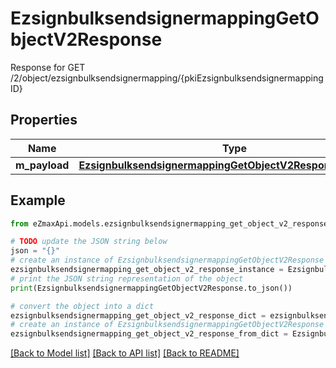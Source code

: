 # EzsignbulksendsignermappingGetObjectV2Response

Response for GET /2/object/ezsignbulksendsignermapping/{pkiEzsignbulksendsignermappingID}

## Properties

Name | Type | Description | Notes
------------ | ------------- | ------------- | -------------
**m_payload** | [**EzsignbulksendsignermappingGetObjectV2ResponseMPayload**](EzsignbulksendsignermappingGetObjectV2ResponseMPayload.md) |  | 

## Example

```python
from eZmaxApi.models.ezsignbulksendsignermapping_get_object_v2_response import EzsignbulksendsignermappingGetObjectV2Response

# TODO update the JSON string below
json = "{}"
# create an instance of EzsignbulksendsignermappingGetObjectV2Response from a JSON string
ezsignbulksendsignermapping_get_object_v2_response_instance = EzsignbulksendsignermappingGetObjectV2Response.from_json(json)
# print the JSON string representation of the object
print(EzsignbulksendsignermappingGetObjectV2Response.to_json())

# convert the object into a dict
ezsignbulksendsignermapping_get_object_v2_response_dict = ezsignbulksendsignermapping_get_object_v2_response_instance.to_dict()
# create an instance of EzsignbulksendsignermappingGetObjectV2Response from a dict
ezsignbulksendsignermapping_get_object_v2_response_from_dict = EzsignbulksendsignermappingGetObjectV2Response.from_dict(ezsignbulksendsignermapping_get_object_v2_response_dict)
```
[[Back to Model list]](../README.md#documentation-for-models) [[Back to API list]](../README.md#documentation-for-api-endpoints) [[Back to README]](../README.md)


